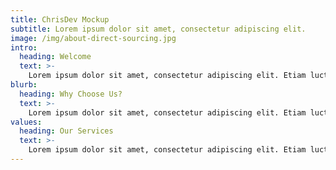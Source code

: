 ```yaml
---
title: ChrisDev Mockup
subtitle: Lorem ipsum dolor sit amet, consectetur adipiscing elit.
image: /img/about-direct-sourcing.jpg
intro:
  heading: Welcome
  text: >-
    Lorem ipsum dolor sit amet, consectetur adipiscing elit. Etiam luctus quam velit, sed tempus mauris molestie a. Aenean quis justo augue. Suspendisse varius sit amet justo sollicitudin accumsan. Quisque vestibulum volutpat lobortis. Maecenas accumsan justo tortor, eget commodo sapien aliquet vel.
blurb:
  heading: Why Choose Us?
  text: >-
    Lorem ipsum dolor sit amet, consectetur adipiscing elit. Etiam luctus quam velit, sed tempus mauris molestie a. Aenean quis justo augue. Suspendisse varius sit amet justo sollicitudin accumsan. Quisque vestibulum volutpat lobortis. Maecenas accumsan justo tortor, eget commodo sapien aliquet vel. Etiam tincidunt ipsum egestas malesuada consequat.
values:
  heading: Our Services
  text: >-
    Lorem ipsum dolor sit amet, consectetur adipiscing elit. Etiam luctus quam velit, sed tempus mauris molestie a. Aenean quis justo augue. Suspendisse varius sit amet justo sollicitudin accumsan. Quisque vestibulum volutpat lobortis. Maecenas accumsan justo tortor, eget commodo sapien aliquet vel. Etiam tincidunt ipsum egestas malesuada consequat.
---
```

